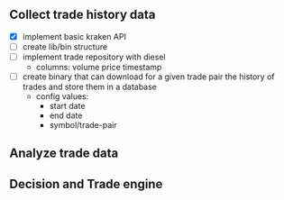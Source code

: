 ## Collect trade history data

- [x] implement basic kraken API
- [ ] create lib/bin structure
- [ ] implement trade repository with diesel
    - columns:
        volume
        price
        timestamp
- [ ] create binary that can download for a given trade pair the history of 
trades and store them in a database
    - config values:
        - start date
        - end date
        - symbol/trade-pair


## Analyze trade data

## Decision and Trade engine

